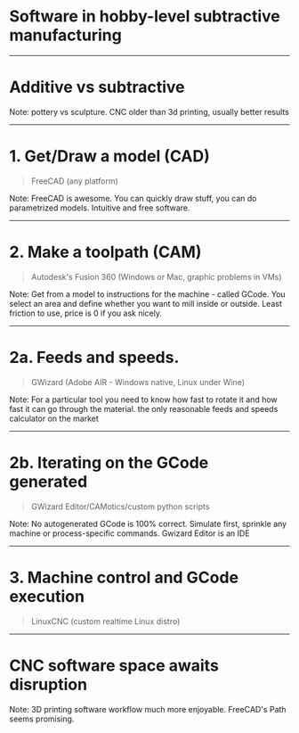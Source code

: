 
# Software in hobby-level subtractive manufacturing

---

# Additive vs subtractive

Note: pottery vs sculpture. CNC older than 3d printing, usually better results

---

<!-- .slide: data-background="./images/freecad.png" -->
# 1. Get/Draw a model (CAD)
> FreeCAD (any platform)

Note: FreeCAD is awesome. You can quickly draw stuff, you can do parametrized models. Intuitive and free software.

---

<!-- .slide: data-background="./images/fusion360.png" -->
# 2. Make a toolpath (CAM)
> Autodesk's Fusion 360 (Windows or Mac, graphic problems in VMs)

Note: Get from a model to instructions for the machine - called GCode. You select an area and define whether you want to mill inside or outside. Least friction to use, price is 0 if you ask nicely. 

---

<!-- .slide: data-background="./images/gwizard.png" -->
# 2a. Feeds and speeds.
> GWizard (Adobe AIR - Windows native, Linux under Wine)

Note: For a particular tool you need to know how fast to rotate it and how fast it can go through the material. the only reasonable feeds and speeds calculator on the market

---

<!-- .slide: data-background="./images/gwizarde.png" -->
# 2b. Iterating on the GCode generated
> GWizard Editor/CAMotics/custom python scripts

Note: No autogenerated GCode is 100% correct. Simulate first, sprinkle any machine or process-specific commands. Gwizard Editor is an IDE

---

<!-- .slide: data-background="./images/linuxcnc.png" -->
# 3. Machine control and GCode execution
> LinuxCNC (custom realtime Linux distro)

---

# CNC software space awaits disruption

Note: 3D printing software workflow much more enjoyable. FreeCAD's Path seems promising.
